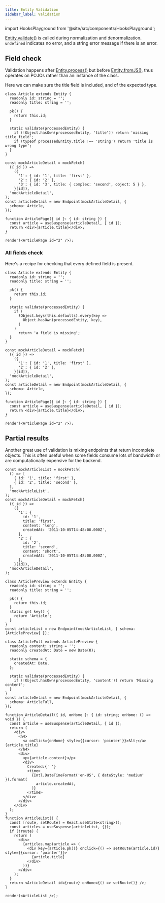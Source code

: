 ```yaml
---
title: Entity Validation
sidebar_label: Validation
---
```


import HooksPlayground from '@site/src/components/HooksPlayground';

[Entity.validate()](../api/Entity#validate) is called during normalization and denormalization.
`undefined` indicates no error, and a string error message if there is an error.

## Field check

Validation happens after [Entity.process()](../api/Entity#process) but before [Entity.fromJS()](../api/Entity#fromJS),
thus operates on POJOs rather than an instance of the class.

Here we can make sure the title field is included, and of the expected type.

<HooksPlayground>

```tsx
class Article extends Entity {
  readonly id: string = '';
  readonly title: string = '';

  pk() {
    return this.id;
  }

  static validate(processedEntity) {
    if (!Object.hasOwn(processedEntity, 'title')) return 'missing title field';
    if (typeof processedEntity.title !== 'string') return 'title is wrong type';
  }
}

const mockArticleDetail = mockFetch(
  ({ id }) =>
    ({
      '1': { id: '1', title: 'first' },
      '2': { id: '2' },
      '3': { id: '3', title: { complex: 'second', object: 5 } },
    }[id]),
  'mockArticleDetail',
);
const articleDetail = new Endpoint(mockArticleDetail, {
  schema: Article,
});

function ArticlePage({ id }: { id: string }) {
  const article = useSuspense(articleDetail, { id });
  return <div>{article.title}</div>;
}

render(<ArticlePage id="2" />);
```

</HooksPlayground>

### All fields check

Here's a recipe for checking that every defined field is present.

<HooksPlayground>

```tsx
class Article extends Entity {
  readonly id: string = '';
  readonly title: string = '';

  pk() {
    return this.id;
  }

  static validate(processedEntity) {
    if (
      !Object.keys(this.defaults).every(key =>
        Object.hasOwn(processedEntity, key),
      )
    )
      return 'a field is missing';
  }
}

const mockArticleDetail = mockFetch(
  ({ id }) =>
    ({
      '1': { id: '1', title: 'first' },
      '2': { id: '2' },
    }[id]),
  'mockArticleDetail',
);
const articleDetail = new Endpoint(mockArticleDetail, {
  schema: Article,
});

function ArticlePage({ id }: { id: string }) {
  const article = useSuspense(articleDetail, { id });
  return <div>{article.title}</div>;
}

render(<ArticlePage id="2" />);
```

</HooksPlayground>

## Partial results

Another great use of validation is mixing endpoints that return incomplete objects. This is often
useful when some fields consume lots of bandwidth or are computationally expensive for the backend.

<HooksPlayground>

```tsx
const mockArticleList = mockFetch(
  () => [
    { id: '1', title: 'first' },
    { id: '2', title: 'second' },
  ],
  'mockArticleList',
);
const mockArticleDetail = mockFetch(
  ({ id }) =>
    ({
      '1': {
        id: '1',
        title: 'first',
        content: 'long',
        createdAt: '2011-10-05T14:48:00.000Z',
      },
      '2': {
        id: '2',
        title: 'second',
        content: 'short',
        createdAt: '2011-10-05T14:48:00.000Z',
      },
    }[id]),
  'mockArticleDetail',
);

class ArticlePreview extends Entity {
  readonly id: string = '';
  readonly title: string = '';

  pk() {
    return this.id;
  }
  static get key() {
    return 'Article';
  }
}
const articleList = new Endpoint(mockArticleList, { schema: [ArticlePreview] });

class ArticleFull extends ArticlePreview {
  readonly content: string = '';
  readonly createdAt: Date = new Date(0);

  static schema = {
    createdAt: Date,
  };

  static validate(processedEntity) {
    if (!Object.hasOwn(processedEntity, 'content')) return 'Missing content';
  }
}
const articleDetail = new Endpoint(mockArticleDetail, {
  schema: ArticleFull,
});

function ArticleDetail({ id, onHome }: { id: string; onHome: () => void }) {
  const article = useSuspense(articleDetail, { id });
  return (
    <div>
      <h4>
        <a onClick={onHome} style={{cursor: 'pointer'}}>&lt;</a> {article.title}
      </h4>
      <div>
        <p>{article.content}</p>
        <div>
          Created:{' '}
          <time>
            {Intl.DateTimeFormat('en-US', { dateStyle: 'medium' }).format(
              article.createdAt,
            )}
          </time>
        </div>
      </div>
    </div>
  );
}
function ArticleList() {
  const [route, setRoute] = React.useState<string>();
  const articles = useSuspense(articleList, {});
  if (!route) {
    return (
      <div>
        {articles.map(article => (
          <div key={article.pk()} onClick={() => setRoute(article.id)} style={{cursor: 'pointer'}}>
            {article.title}
          </div>
        ))}
      </div>
    );
  }
  return <ArticleDetail id={route} onHome={() => setRoute()} />;
}

render(<ArticleList />);
```

</HooksPlayground>
